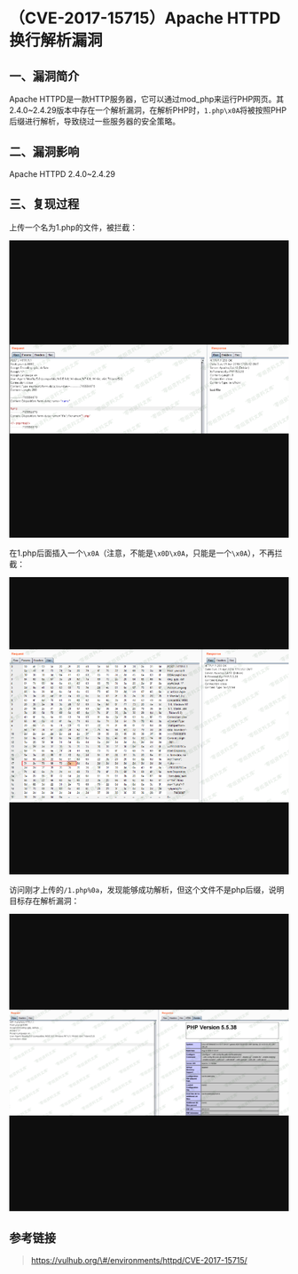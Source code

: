 （CVE-2017-15715）Apache HTTPD 换行解析漏洞
===========================================

一、漏洞简介
------------

Apache
HTTPD是一款HTTP服务器，它可以通过mod\_php来运行PHP网页。其2.4.0\~2.4.29版本中存在一个解析漏洞，在解析PHP时，`1.php\x0A`将被按照PHP后缀进行解析，导致绕过一些服务器的安全策略。

二、漏洞影响
------------

Apache HTTPD 2.4.0\~2.4.29

三、复现过程
------------

上传一个名为1.php的文件，被拦截：

![](resource/(CVE-2017-15715)ApacheHTTPD换行解析漏洞/media/rId24.png)

在1.php后面插入一个`\x0A`（注意，不能是`\x0D\x0A`，只能是一个`\x0A`），不再拦截：

![](resource/(CVE-2017-15715)ApacheHTTPD换行解析漏洞/media/rId25.png)

访问刚才上传的`/1.php%0a`，发现能够成功解析，但这个文件不是php后缀，说明目标存在解析漏洞：

![](resource/(CVE-2017-15715)ApacheHTTPD换行解析漏洞/media/rId26.png)

参考链接
--------

> https://vulhub.org/\#/environments/httpd/CVE-2017-15715/
